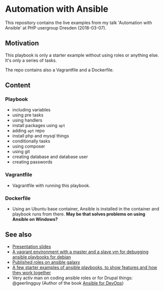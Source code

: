 # Automation with Ansible
This repository contains the live examples from my talk 'Automation with Ansible' at PHP usergroup Dresden (2018-03-07).

## Motivation
This playbook is only a starter example without using roles or anything else. It's only a series of tasks.

The repo contains also a Vagrantfile and a Dockerfile.

## Content
### Playbook
* including variables
* using pre tasks
* using handlers
* install packages using `apt`
* adding `apt` repo
* install php and mysql things
* conditionally tasks
* using composer
* using git
* creating database and database user
* creating passwords

### Vagrantfile
* Vagrantfile with running this playbook.

### Dockerfile
* Using an Ubuntu base container, Ansible is installed in the container and playbook runs from there. **May be that solves problems on using Ansible on Windows?**

## See also
* [Presentation slides](https://www.slideshare.net/SusannSgorzaly/automation-with-ansible-90025485)
* [A vagrant environment with a master and a slave vm for debugging ansible playbooks for debian](https://github.com/chbie/ansible-playground)
* [Published roles on ansible galaxy](https://galaxy.ansible.com)
* [A few starter examples of ansible playbooks, to show features and how they work together](https://github.com/ansible/ansible-examples)
* Very activ man on coding ansible roles or for Drupal things: @geerlingguy (Author of the book [Ansible for DevOps](https://www.amazon.de/Ansible-DevOps-Server-configuration-management/dp/098639341X/ref=sr_1_1?ie=UTF8&qid=1520584336&sr=8-1&keywords=ansible+for+devops))

